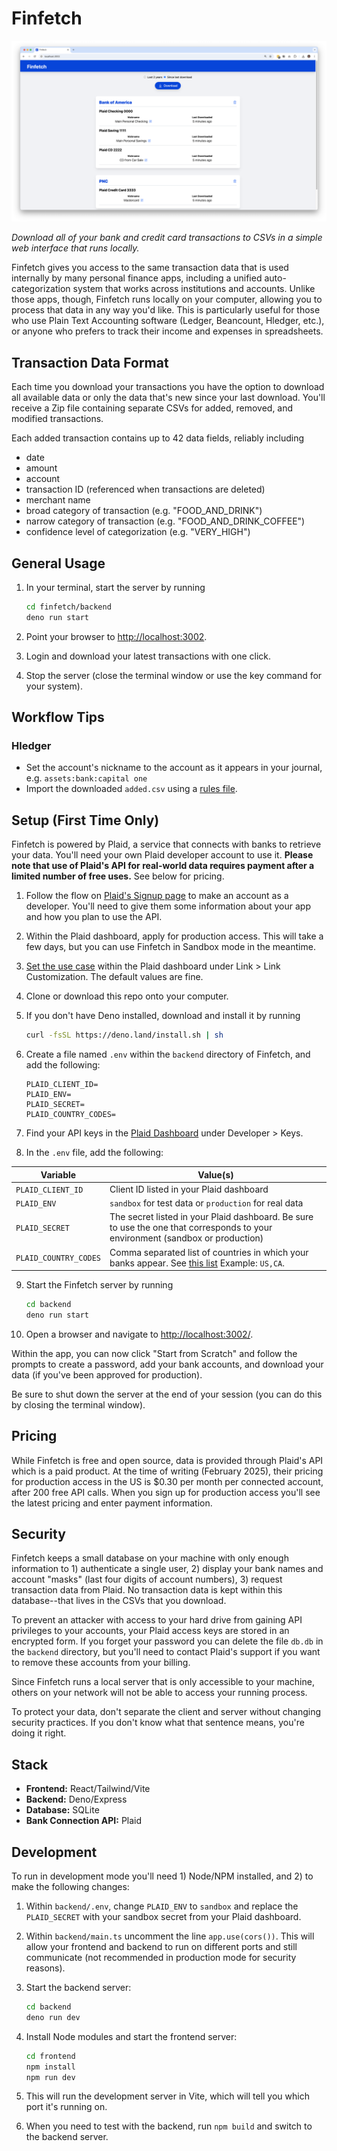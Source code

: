 # Finfetch

![Finfetch app interface](./app_screenshot.png)

_Download all of your bank and credit card transactions to CSVs in a simple web interface that runs locally._

Finfetch gives you access to the same transaction data that is used internally by many personal finance apps, including a unified auto-categorization system that works across institutions and accounts. Unlike those apps, though, Finfetch runs locally on your computer, allowing you to process that data in any way you'd like. This is particularly useful for those who use Plain Text Accounting software (Ledger, Beancount, Hledger, etc.), or anyone who prefers to track their income and expenses in spreadsheets.

## Transaction Data Format

Each time you download your transactions you have the option to download all available data or only the data that's new since your last download. You'll receive a Zip file containing separate CSVs for added, removed, and modified transactions.

Each added transaction contains up to 42 data fields, reliably including

- date
- amount
- account
- transaction ID (referenced when transactions are deleted)
- merchant name
- broad category of transaction (e.g. "FOOD_AND_DRINK")
- narrow category of transaction (e.g. "FOOD_AND_DRINK_COFFEE")
- confidence level of categorization (e.g. "VERY_HIGH")

## General Usage

1. In your terminal, start the server by running

   ```bash
   cd finfetch/backend
   deno run start
   ```

2. Point your browser to [http://localhost:3002](http://localhost:3002).
3. Login and download your latest transactions with one click.
4. Stop the server (close the terminal window or use the key command for your system).

## Workflow Tips

### Hledger

- Set the account's nickname to the account as it appears in your journal, e.g. `assets:bank:capital one`
- Import the downloaded `added.csv` using a [rules file](https://hledger.org/1.42/hledger.html#csv).

## Setup (First Time Only)

Finfetch is powered by Plaid, a service that connects with banks to retrieve your data. You'll need your own Plaid developer account to use it. **Please note that use of Plaid's API for real-world data requires payment after a limited number of free uses.** See below for pricing.

1. Follow the flow on [Plaid's Signup page](https://dashboard.plaid.com/signup) to make an account as a developer. You'll need to give them some information about your app and how you plan to use the API.
1. Within the Plaid dashboard, apply for production access. This will take a few days, but you can use Finfetch in Sandbox mode in the meantime.
1. [Set the use case](https://dashboard.plaid.com/link/data-transparency-v5) within the Plaid dashboard under Link > Link Customization. The default values are fine.
1. Clone or download this repo onto your computer.
1. If you don't have Deno installed, download and install it by running

   ```bash
   curl -fsSL https://deno.land/install.sh | sh
   ```

1. Create a file named `.env` within the `backend` directory of Finfetch, and add the following:

   ```text
   PLAID_CLIENT_ID=
   PLAID_ENV=
   PLAID_SECRET=
   PLAID_COUNTRY_CODES=
   ```

1. Find your API keys in the [Plaid Dashboard](https://dashboard.plaid.com/developers/keys) under Developer > Keys.
1. In the `.env` file, add the following:

| Variable              | Value(s)                                                                                                                                                                  |
| --------------------- | ------------------------------------------------------------------------------------------------------------------------------------------------------------------------- |
| `PLAID_CLIENT_ID`     | Client ID listed in your Plaid dashboard                                                                                                                                  |
| `PLAID_ENV`           | `sandbox` for test data or `production` for real data                                                                                                                     |
| `PLAID_SECRET`        | The secret listed in your Plaid dashboard. Be sure to use the one that corresponds to your environment (sandbox or production)                                            |
| `PLAID_COUNTRY_CODES` | Comma separated list of countries in which your banks appear. See [this list](https://plaid.com/docs/api/link/#link-token-create-request-country-codes) Example: `US,CA`. |

9. Start the Finfetch server by running

   ```bash
   cd backend
   deno run start
   ```

10. Open a browser and navigate to [http://localhost:3002/]().

Within the app, you can now click "Start from Scratch" and follow the prompts to create a password, add your bank accounts, and download your data (if you've been approved for production).

Be sure to shut down the server at the end of your session (you can do this by closing the terminal window).

## Pricing

While Finfetch is free and open source, data is provided through Plaid's API which is a paid product. At the time of writing (February 2025), their pricing for production access in the US is $0.30 per month per connected account, after 200 free API calls. When you sign up for production access you'll see the latest pricing and enter payment information.

## Security

Finfetch keeps a small database on your machine with only enough information to 1) authenticate a single user, 2) display your bank names and account "masks" (last four digits of account numbers), 3) request transaction data from Plaid. No transaction data is kept within this database--that lives in the CSVs that you download.

To prevent an attacker with access to your hard drive from gaining API privileges to your accounts, your Plaid access keys are stored in an encrypted form. If you forget your password you can delete the file `db.db` in the `backend` directory, but you'll need to contact Plaid's support if you want to remove these accounts from your billing.

Since Finfetch runs a local server that is only accessible to your machine, others on your network will not be able to access your running process.

To protect your data, don't separate the client and server without changing security practices. If you don't know what that sentence means, you're doing it right.

## Stack

- **Frontend:** React/Tailwind/Vite
- **Backend:** Deno/Express
- **Database:** SQLite
- **Bank Connection API:** Plaid

## Development

To run in development mode you'll need 1) Node/NPM installed, and 2) to make the following changes:

1. Within `backend/.env`, change `PLAID_ENV` to `sandbox` and replace the `PLAID_SECRET` with your sandbox secret from your Plaid dashboard.
1. Within `backend/main.ts` uncomment the line `app.use(cors())`. This will allow your frontend and backend to run on different ports and still communicate (not recommended in production mode for security reasons).
1. Start the backend server:

   ```bash
   cd backend
   deno run dev
   ```

1. Install Node modules and start the frontend server:

   ```bash
   cd frontend
   npm install
   npm run dev
   ```

1. This will run the development server in Vite, which will tell you which port it's running on.
1. When you need to test with the backend, run `npm build` and switch to the backend server.
